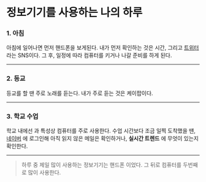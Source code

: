 # 정보기기를 사용하는 나의 하루

### 1. 아침

 아침에 일어나면 먼저 핸드폰을 보게된다. 내가 먼저 확인하는 것은 시간, 그리고 [트위터](<https://twitter.com/>) 라는 SNS이다. 그 후, 일정에 따라 컴퓨터를 키거나 나갈 준비를 하게 된다.

----

### 2. 등교

 등교를 할 땐 주로 노래를 듣는다. 내가 주로 듣는 것은 케이팝이다.

----

### 3. 학교 수업

 학교 내에선 과 특성상 컴퓨터를 주로 사용한다. 수업 시간보다 조금 일찍 도착했을 땐, [네이버](www.naver.com) 에 로그인해 아직 읽지 않은 메일은 확인하거나, **실시간 트렌드** 에 무엇이 있는지 확인한다.

----

> 하루 중 제일 많이 사용하는 정보기기는 핸드폰 이었다. 그 뒤로 컴퓨터를 두번째로 많이 사용한다.